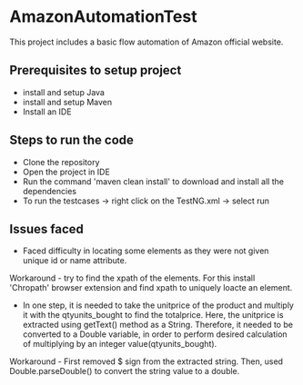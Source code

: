 # AmazonAutomationTest

This project includes a basic flow automation of Amazon official website. 

## Prerequisites to setup project

- install and setup Java
- install and setup Maven
- Install an IDE

## Steps to run the code

- Clone the repository 
- Open the project in IDE
- Run the command 'maven clean install' to download and install all the dependencies
- To run the testcases -> right click on the TestNG.xml -> select run 

## Issues faced

- Faced difficulty in locating some elements as they were not given unique id or name attribute. 

Workaround - try to find the xpath of the elements. For this install 'Chropath' browser extension and find xpath to uniquely loacte an element.

- In one step, it is needed to take the unitprice of the product and multiply it with the qtyunits_bought to find the totalprice. Here, the unitprice is extracted using getText() method as a String. 
Therefore, it needed to be converted to a Double variable, in order to perform desired calculation of multiplying by an integer value(qtyunits_bought). 

Workaround - First removed $ sign from the extracted string. Then, used Double.parseDouble() to convert the string value to a double.
   





